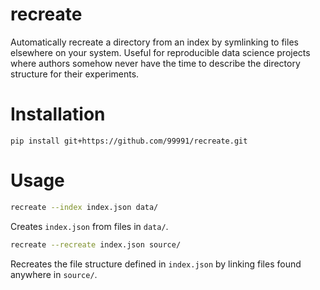 # recreate

Automatically recreate a directory from an index by symlinking to files elsewhere on your system.
Useful for reproducible data science projects where authors somehow never have the time to describe the directory structure for their experiments.

# Installation

```
pip install git+https://github.com/99991/recreate.git
```

# Usage

```bash
recreate --index index.json data/
```

Creates `index.json` from files in `data/`.

```bash
recreate --recreate index.json source/
```

Recreates the file structure defined in `index.json` by linking files found anywhere in `source/`.
